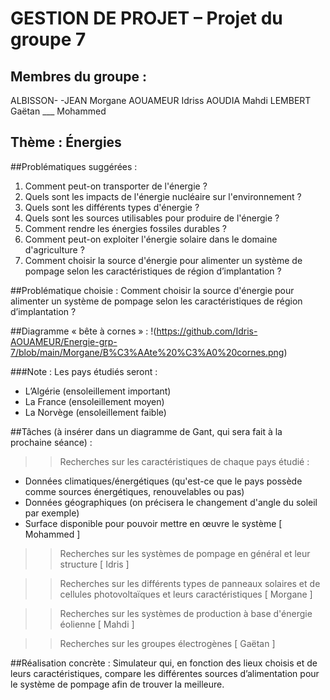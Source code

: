 # GESTION DE PROJET – Projet du groupe 7

## Membres du groupe :
ALBISSON- -JEAN Morgane
AOUAMEUR Idriss
AOUDIA Mahdi
LEMBERT Gaëtan
___ Mohammed

## Thème : Énergies 

##Problématiques suggérées :
1. Comment peut-on transporter de l'énergie ?
2. Quels sont les impacts de l'énergie nucléaire sur l'environnement ? 
3. Quels sont les différents types d'énergie ?
4. Quels sont les sources utilisables pour produire de l'énergie ?
5. Comment rendre les énergies fossiles durables ?
6. Comment peut-on exploiter l'énergie solaire dans le domaine d'agriculture ?
7. Comment choisir la source d'énergie pour alimenter un système de pompage selon les caractéristiques de région d’implantation ?

##Problématique choisie : Comment choisir la source d'énergie pour alimenter un système de pompage selon les caractéristiques de région d’implantation ?

##Diagramme « bête à cornes » :
!(https://github.com/Idris-AOUAMEUR/Energie-grp-7/blob/main/Morgane/B%C3%AAte%20%C3%A0%20cornes.png)

###Note : Les pays étudiés seront : 
-	L’Algérie (ensoleillement important)
-	La France (ensoleillement moyen) 
-	La Norvège (ensoleillement faible)

##Tâches (à insérer dans un diagramme de Gant, qui sera fait à la prochaine séance) :
>> Recherches sur les caractéristiques de chaque pays étudié :
-	Données climatiques/énergétiques (qu'est-ce que le pays possède comme sources énergétiques, renouvelables ou pas)
-	Données géographiques (on précisera le changement d'angle du soleil par exemple)
-	Surface disponible pour pouvoir mettre en œuvre le système
[ Mohammed ]

>> Recherches sur les systèmes de pompage en général et leur structure [ Idris ]

>> Recherches sur les différents types de panneaux solaires et de cellules photovoltaïques et leurs caractéristiques [ Morgane ]

>> Recherches sur les systèmes de production à base d'énergie éolienne [ Mahdi ]

>> Recherches sur les groupes électrogènes [ Gaëtan ]

##Réalisation concrète :
Simulateur qui, en fonction des lieux choisis et de leurs caractéristiques, compare les différentes sources d’alimentation pour le système de pompage afin de trouver la meilleure.
